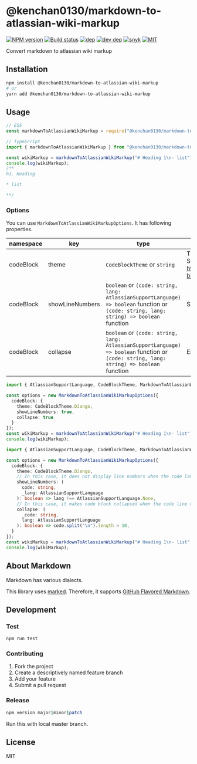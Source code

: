 # @kenchan0130/markdown-to-atlassian-wiki-markup

[![NPM version][npm-image]][npm-url]
[![Build status][travis-image]][travis-url]
[![dep][dep-image]][dev-dep-url]
[![dev dep][dev-dep-image]][dev-dep-url]
[![snyk][snyk-image]][snyk-url]
[![MIT][mit-image]][mit-url]

[npm-image]: https://img.shields.io/npm/v/@kenchan0130/markdown-to-atlassian-wiki-markup.svg
[npm-url]: https://www.npmjs.com/package/@kenchan0130/markdown-to-atlassian-wiki-markup

[travis-image]: https://badgen.net/travis/kenchan0130/markdown-to-atlassian-wiki-markup
[travis-url]: https://travis-ci.org/kenchan0130/markdown-to-atlassian-wiki-markup

[dep-image]: https://badgen.net/david/dep/kenchan0130/markdown-to-atlassian-wiki-markup?label=deps
[dep-url]: https://david-dm.org/kenchan0130/markdown-to-atlassian-wiki-markup

[dev-dep-image]: https://badgen.net/david/dep/kenchan0130/markdown-to-atlassian-wiki-markup?label=devDeps
[dev-dep-url]: https://david-dm.org/kenchan0130/markdown-to-atlassian-wiki-markup?type=dev

[snyk-image]: https://snyk.io/test/npm/@kenchan0130/markdown-to-atlassian-wiki-markup/badge.svg
[snyk-url]: https://snyk.io/test/npm/@kenchan0130/markdown-to-atlassian-wiki-markup

[mit-image]: https://badgen.net/npm/license/@kenchan0130/markdown-to-atlassian-wiki-markup
[mit-url]: https://github.com/kenchan0130/markdown-to-atlassian-wiki-markup/blob/master/LICENSE

Convert markdown to atlassian wiki markup

## Installation

```sh
npm install @kenchan0130/markdown-to-atlassian-wiki-markup
# or
yarn add @kenchan0130/markdown-to-atlassian-wiki-markup
```

## Usage

```js
// ES5
const markdownToAtlassianWikiMarkup = require("@kenchan0130/markdown-to-atlassian-wiki-markup");

// TypeScript
import { markdownToAtlassianWikiMarkup } from "@kenchan0130/markdown-to-atlassian-wiki-markup";
```

```js
const wikiMarkup = markdownToAtlassianWikiMarkup("# Heading 1\n- list");
console.log(wikiMarkup);
/**
h1. Heading

* list

**/
```

### Options

You can use `MarkdownToAtlassianWikiMarkupOptions`.
It has following properties.

namespace|key|type|description
---|---|---|---
codeBlock|theme|`CodeBlockTheme` or `string`|Theme of code block.<br>See also: https://confluence.atlassian.com/doc/code-block-macro-139390.html
codeBlock|showLineNumbers|`boolean` or `(code: string, lang: AtlassianSupportLanguage) => boolean` function or `(code: string, lang: string) => boolean` function |Show or not linenumbers of code block.
codeBlock|collapse|`boolean` or `(code: string, lang: AtlassianSupportLanguage) => boolean` function or `(code: string, lang: string) => boolean` function|Enable or not collapse of code block.


```typescript
import { AtlassianSupportLanguage, CodeBlockTheme, MarkdownToAtlassianWikiMarkupOptions } from "@kenchan0130/markdown-to-atlassian-wiki-markup";

const options = new MarkdownToAtlassianWikiMarkupOptions({
  codeBlock: {
    theme: CodeBlockTheme.DJango,
    showLineNumbers: true,
    collapse: true
  }
});
const wikiMarkup = markdownToAtlassianWikiMarkup("# Heading 1\n- list", options);
console.log(wikiMarkup);
```

```typescript
import { AtlassianSupportLanguage, CodeBlockTheme, MarkdownToAtlassianWikiMarkupOptions } from "@kenchan0130/markdown-to-atlassian-wiki-markup";

const options = new MarkdownToAtlassianWikiMarkupOptions({
  codeBlock: {
    theme: CodeBlockTheme.DJango,
    // In this case, it does not display line numbers when the code lang is none.
    showLineNumbers: (
      code: string,
      _lang: AtlassianSupportLanguage
    ): boolean => lang !== AtlassianSupportLanguage.None,
    // In this case, it makes code block collapsed when the code line number more than 10.
    collapse: (
      _code: string,
      lang: AtlassianSupportLanguage
    ): boolean => code.split("\n").length > 10,
  }
});
const wikiMarkup = markdownToAtlassianWikiMarkup("# Heading 1\n- list", options);
console.log(wikiMarkup);
```

## About Markdown

Markdown has various dialects.

This library uses [marked](https://github.com/markedjs/marked).
Therefore, it supports [GitHub Flavored Markdown](https://github.github.com/gfm/).

## Development

### Test

```sh
npm run test
```

### Contributing

1. Fork the project
2. Create a descriptively named feature branch
3. Add your feature
4. Submit a pull request

### Release

```sh
npm version major|minor|patch
```

Run this with local master branch.

## License

MIT
